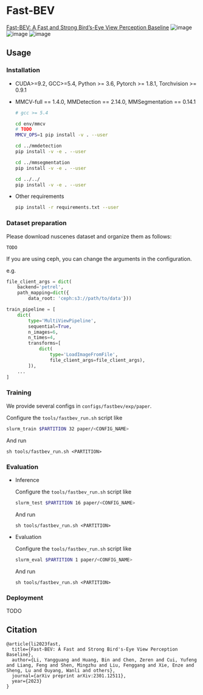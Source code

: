 # Fast-BEV
[Fast-BEV: A Fast and Strong Bird’s-Eye View Perception Baseline](https://arxiv.org/abs/2301.12511)
![image](https://github.com/Sense-GVT/Fast-BEV/blob/main/fast-bev++.png)
![image](https://github.com/Sense-GVT/Fast-BEV/blob/main/benchmark_setting.png)
![image](https://github.com/Sense-GVT/Fast-BEV/blob/main/benchmark.png)

## Usage

### Installation

* CUDA>=9.2, GCC>=5.4, Python >= 3.6, Pytorch >= 1.8.1, Torchvision >= 0.9.1

* MMCV-full == 1.4.0, MMDetection == 2.14.0, MMSegmentation == 0.14.1

    ```bash
    # gcc >= 5.4 

    cd env/mmcv
    # TODO
    MMCV_OPS=1 pip install -v . --user

    cd ../mmdetection
    pip install -v -e . --user

    cd ../mmsegmentation
    pip install -v -e . --user

    cd ../../
    pip install -v -e . --user 
    ```

* Other requirements

    ```bash
    pip install -r requirements.txt --user
    ```

### Dataset preparation

Please download nuscenes dataset and organize them as follows:

```
TODO
```

If you are using ceph, you can change the arguments in the configuration. 

e.g.

```python
file_client_args = dict(
    backend='petrel',
    path_mapping=dict({
        data_root: 'ceph:s3://path/to/data'}))

train_pipeline = [
    dict(
        type='MultiViewPipeline', 
        sequential=True,
        n_images=6,
        n_times=4,
        transforms=[
            dict(
                type='LoadImageFromFile',
                file_client_args=file_client_args),
        ]),
    ...
]
```

### Training

We provide several configs in `configs/fastbev/exp/paper`.

Configure the `tools/fastbev_run.sh` script like

```bash
slurm_train $PARTITION 32 paper/<CONFIG_NAME>
```

And run 

```
sh tools/fastbev_run.sh <PARTITION>
```

### Evaluation

* Inference

    Configure the `tools/fastbev_run.sh` script like

    ```bash
    slurm_test $PARTITION 16 paper/<CONFIG_NAME>
    ```

    And run 
    
    ```
    sh tools/fastbev_run.sh <PARTITION>
    ```

* Evaluation

    Configure the `tools/fastbev_run.sh` script like

    ```bash
    slurm_eval $PARTITION 1 paper/<CONFIG_NAME>
    ```

    And run 
    
    ```
    sh tools/fastbev_run.sh <PARTITION>
    ```

### Deployment

TODO

## Citation
```
@article{li2023fast,
  title={Fast-BEV: A Fast and Strong Bird's-Eye View Perception Baseline},
  author={Li, Yangguang and Huang, Bin and Chen, Zeren and Cui, Yufeng and Liang, Feng and Shen, Mingzhu and Liu, Fenggang and Xie, Enze and Sheng, Lu and Ouyang, Wanli and others},
  journal={arXiv preprint arXiv:2301.12511},
  year={2023}
}
```

